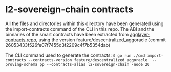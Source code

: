 # l2-sovereign-chain contracts

All the files and directories within this directory have been generated using the import-contracts command of the CLI in this repo.
The ABI and the binnaries of the smart contracts have been extracted from [agglayer-contracts repo](https://github.com/agglayer/agglayer-contracts.git), using the version feature/descentralized_aggoracle (commit 26053433f526fe07f7455d3f2209c4f7b5354dab)

The CLI command used to generate the contracts: `$ go run ./cmd import-contracts --contracts-version feature/descentralized_aggoracle  --proving-schema pp --contracts-alias l2-sovereign-chain -node 20`
